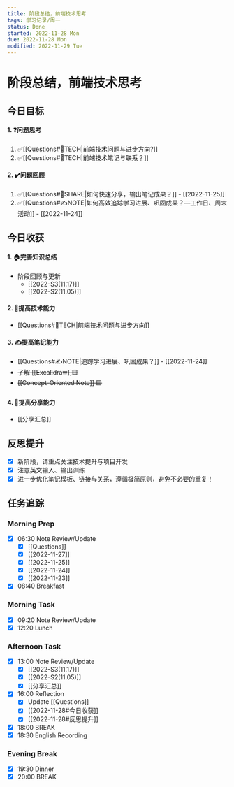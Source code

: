 ```yaml
---
title: 阶段总结，前端技术思考
tags: 学习记录/周一
status: Done
started: 2022-11-28 Mon
due: 2022-11-28 Mon
modified: 2022-11-29 Tue
---
```

# 阶段总结，前端技术思考

## 今日目标
#### 1. ❓问题思考
1. ✅[[Questions#🚀TECH|前端技术问题与进步方向?]]
2. ✅[[Questions#🚀TECH|前端技术笔记与联系？]]
#### 2. ✔️问题回顾
1. ✅[[Questions#👯SHARE|如何快速分享，输出笔记成果？]] - [[2022-11-25]]
2. ✅[[Questions#✍️NOTE|如何高效追踪学习进展、巩固成果？—工作日、周末活动]] - [[2022-11-24]]
## 今日收获
#### 1. 🏠完善知识总结
- 阶段回顾与更新
	- [[2022-S3(11.17)]]
	- [[2022-S2(11.05)]]
#### 2. 🚀提高技术能力
- [[Questions#🚀TECH|前端技术问题与进步方向]]
#### 3. ✍️提高笔记能力
- [[Questions#✍️NOTE|追踪学习进展、巩固成果？]] - [[2022-11-24]]
- ~~了解 [[Excalidraw]]🟨~~
- ~~[[Concept-Oriented Note]] 🟨~~
#### 4. 👯提高分享能力
- [[分享汇总]]
## 反思提升
- [x] 新阶段，请重点关注技术提升与项目开发
- [x] 注意英文输入、输出训练
- [x] 进一步优化笔记模板、链接与关系，遵循极简原则，避免不必要的重复！
## 任务追踪
### Morning Prep
- [x] 06:30 Note Review/Update
	- [x] [[Questions]]
	- [x] [[2022-11-27]]
	- [x] [[2022-11-25]]
	- [x] [[2022-11-24]]
	- [x] [[2022-11-23]]
- [x] 08:40 Breakfast
### Morning Task
- [x] 09:20 Note Review/Update
- [x] 12:20 Lunch
### Afternoon Task
- [x] 13:00 Note Review/Update
	- [x] [[2022-S3(11.17)]]
	- [x] [[2022-S2(11.05)]]
	- [x] [[分享汇总]]
- [x] 16:00 Reflection
	- [x] Update [[Questions]]
	- [x] [[2022-11-28#今日收获]]
	- [x] [[2022-11-28#反思提升]]
- [x] 18:00 BREAK
- [x] 18:30 English Recording
### Evening Break
- [x] 19:30 Dinner
- [x] 20:00 BREAK